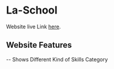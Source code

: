 # La-School

Website live Link [here](https://fervent-poincare-a3794f.netlify.app/).

## Website Features

-- Shows Different Kind of Skills Category
